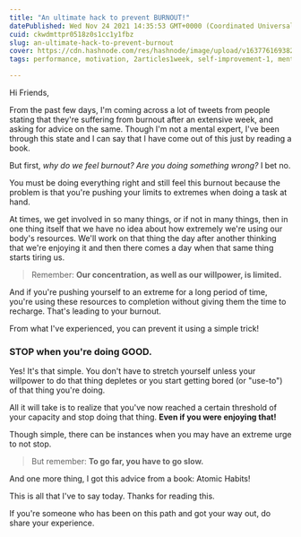 ```yaml
---
title: "An ultimate hack to prevent BURNOUT!"
datePublished: Wed Nov 24 2021 14:35:53 GMT+0000 (Coordinated Universal Time)
cuid: ckwdmttpr0518z0s1cc1y1fbz
slug: an-ultimate-hack-to-prevent-burnout
cover: https://cdn.hashnode.com/res/hashnode/image/upload/v1637761693828/B4YJrkoWE.png
tags: performance, motivation, 2articles1week, self-improvement-1, mentalhealth-1

---
```


Hi Friends,

From the past few days, I'm coming across a lot of tweets from people stating that they're suffering from burnout after an extensive week, and asking for advice on the same. Though I'm not a mental expert, I've been through this state and I can say that I have come out of this just by reading a book.

But first, *why do we feel burnout? Are you doing something wrong?* I bet no.

You must be doing everything right and still feel this burnout because the problem is that you're pushing your limits to extremes when doing a task at hand. 

At times, we get involved in so many things,  or if not in many things, then in one thing itself that we have no idea about how extremely we're using our body's resources. We'll work on that thing the day after another thinking that we're enjoying it and then there comes a day when that same thing starts tiring us.

> Remember: **Our concentration, as well as our willpower, is limited.**

And if you're pushing yourself to an extreme for a long period of time, you're using these resources to completion without giving them the time to recharge. That's leading to your burnout.

From what I've experienced, you can prevent it using a simple trick!


### **STOP when you're doing GOOD.**

Yes! It's that simple. You don't have to stretch yourself unless your willpower to do that thing depletes or you start getting bored (or "use-to") of that thing you're doing.

All it will take is to realize that you've now reached a certain threshold of your capacity and stop doing that thing. **Even if you were enjoying that!**

Though simple, there can be instances when you may have an extreme urge to not stop. 
> But remember: **To go far, you have to go slow.**

And one more thing, I got this advice from a book: Atomic Habits!

This is all that I've to say today. Thanks for reading this.

If you're someone who has been on this path and got your way out, do share your experience.